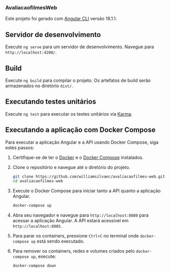 ### AvaliacaofilmesWeb

Este projeto foi gerado com [Angular CLI](https://github.com/angular/angular-cli) versão 18.1.1.

## Servidor de desenvolvimento

Execute `ng serve` para um servidor de desenvolvimento. Navegue para `http://localhost:4200/`.

## Build

Execute `ng build` para compilar o projeto. Os artefatos de build serão armazenados no diretório `dist/`.

## Executando testes unitários

Execute `ng test` para executar os testes unitários via [Karma](https://karma-runner.github.io).

## Executando a aplicação com Docker Compose

Para executar a aplicação Angular e a API usando Docker Compose, siga estes passos:

1. Certifique-se de ter o [Docker](https://www.docker.com/products/docker-desktop) e o [Docker Compose](https://docs.docker.com/compose/install/) instalados.

2. Clone o repositório e navegue até o diretório do projeto.

    ```sh
    git clone https://github.com/williamsilvaec/avaliacaofilmes-web.git
    cd avaliacaofilmes-web
    ```

3. Execute o Docker Compose para iniciar tanto a API quanto a aplicação Angular.

    ```sh
    docker-compose up
    ```

4. Abra seu navegador e navegue para `http://localhost:8080` para acessar a aplicação Angular. A API estará acessível em `http://localhost:8085`.

5. Para parar os containers, pressione `Ctrl+C` no terminal onde `docker-compose up` está sendo executado.

6. Para remover os containers, redes e volumes criados pelo `docker-compose up`, execute:

    ```sh
    docker-compose down
    ```
